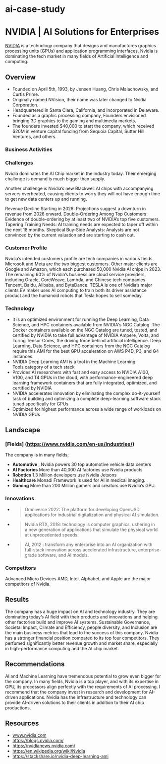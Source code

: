 # ai-case-study


# NVIDIA | AI Solutions for Enterprises

 [NVIDIA](https://www.nvidia.com/en-us/) is a technology company that designs and manufactures graphics processing units (GPUs) and application programming interfaces. Nvidia is dominating the tech market in many fields of Artificial Intelligence and computing. 

## Overview

- Founded on April 5th, 1993, by Jensen Huang, Chris Malachowsky, and Curtis Prime.
- Originally named NVision, their name was later changed to Nvidia Corporation.
- Headquartered in Santa Clara, California, and incorporated in Delaware.
- Founded as a graphic processing company, Founders envisioned bringing 3D graphics to the gaming and multimedia markets.
- The founders invested $40,000 to start the company, which received $20M in venture capital funding from Sequoia Capital, Sutter Hill Ventures, and others.


### Business Activities

### Challenges

Nvidia dominates the AI Chip market in the industry today. Their emerging challenge is demand is much bigger than supply. 

Another challenge is Nvidia’s new Blackwell AI chips with accompanying servers overheated, causing clients to worry they will not have enough time to get new data centers up and running.

Revenue Decline Starting in 2026: Projections suggest a downturn in revenue from 2026 onward.
Double-Ordering Among Top Customers: Evidence of double-ordering by at least two of NVIDIA’s top five customers.
Tapering Training Needs: AI training needs are expected to taper off within the next 18 months.
Skeptical Buy-Side Analysts: Analysts are not convinced by the current valuation and are starting to cash out.



### Customer Profile 

Nvidia’s intended customers profile are tech companies in various fields.
Microsoft and Meta are the two biggest customers. Other major clients are Google and Amazon, which each purchased 50,000 Nvidia AI chips in 2023.
The remaining 60% of Nvidia’s business are cloud service providers, including Oracle, CoreWeave, Lambda, and Chinese tech companies Tencent, Baidu, Alibaba, and ByteDance. 
TESLA is one of Nvidia’s major clients.EV maker uses AI computing to train both its driver assistance product and the humanoid robots that Tesla hopes to sell someday.



### Technology

- It is an optimized environment for running the Deep Learning, Data Science, and HPC containers available from NVIDIA's NGC Catalog. The Docker containers available on the NGC Catalog are tuned, tested, and certified by NVIDIA to take full advantage of NVIDIA Ampere, Volta, and Turing Tensor Cores, the driving force behind artificial intelligence. Deep Learning, Data Science, and HPC containers from the NGC Catalog require this AMI for the best GPU acceleration on AWS P4D, P3, and G4 instances.
- NVIDIA Deep Learning AMI is a tool in the Machine Learning Tools category of a tech stack
- Provides AI researchers with fast and easy access to NVIDIA A100, V100, and T4 GPUs in the cloud, with performance-engineered deep learning framework containers that are fully integrated, optimized, and certified by NVIDIA
- NVIDIA accelerates innovation by eliminating the complex do-it-yourself task of building and optimizing a complete deep-learning software stack tuned specifically for GPUs
- Optimized for highest performance across a wide range of workloads on NVIDIA GPUs


## Landscape

### [Fields] (https://www.nvidia.com/en-us/industries/)

The company is in many fields; 
- **Automotive** , Nvidia powers 30 top automotive vehicle data centers
- **AI Factories** More than 40,000 AI factories use Nvidia products
- **Robotics** 1.3 Million developers use Nvidia Jetsons
- **Healthcare** Monadi Framework is used for AI in medical imaging.
- **Gaming** More than 200 Million gamers and creators use Nvidia’s GPU.


### Innovations

* >Omniverse 2022: The platform for developing OpenUSD applications for industrial digitalization and physical AI simulation.
* >Nvidia RTX, 2018: technology is computer graphics, ushering in a new generation of applications that simulate the physical world at unprecedented speeds.
* >AI, 2012 : transform any enterprise into an AI organization with full-stack innovation across accelerated infrastructure, enterprise-grade software, and AI models.

### Competitors

Advanced Micro Devices AMD, Intel, Alphabet, and Apple are the major competitors of Nvidia. 



## Results
The company has a huge impact on AI and technology industry. They are dominating today’s AI field with their products and innovations and helping other factories build and improve AI systems.
Sustainable Governance, Societal Impact, Climate and Efficiency, people diversity, and Inclusion are the main business metrics that lead to the success of this company.
Nvidia has a stronger financial position compared to its top four competitors. They perfumed significantly better revenue growth and market share, especially in high-performance computing and the AI chip market.


## Recommendations

AI and Machine Learning have tremendous potential to grow even bigger for the company. In many fields, Nvidia is a top player, and with its expertise in GPU, its processors align perfectly with the requirements of AI  processing. I recommend that the company invest in research and development for AI-driven applications.
Nvidia has the infrastructure and technology can provide AI-driven solutions to their clients in addition to their AI chip productions.


## Resources

- www.nvidia.com
- https://blogs.nvidia.com/
- https://nvidianews.nvidia.com/
- https://en.wikipedia.org/wiki/Nvidia
- https://stackshare.io/nvidia-deep-learning-ami
